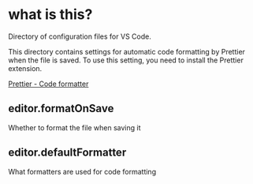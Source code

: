 # what is this?

Directory of configuration files for VS Code.

This directory contains settings for automatic code formatting by Prettier when the file is saved.
To use this setting, you need to install the Prettier extension.

[Prettier - Code formatter](https://marketplace.visualstudio.com/items?itemName=esbenp.prettier-vscode)

## editor.formatOnSave

Whether to format the file when saving it

## editor.defaultFormatter

What formatters are used for code formatting
